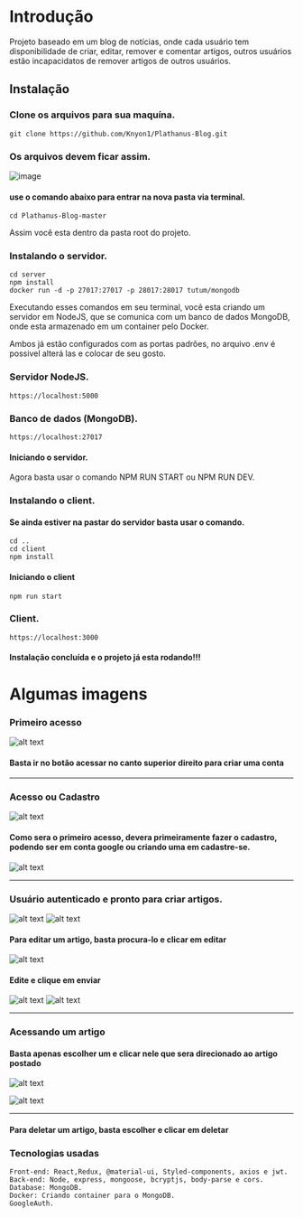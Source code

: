 # Introdução

Projeto baseado em um blog de notícias, onde cada usuário tem disponibilidade de criar, editar, remover e comentar artigos, outros usuários estão incapacidatos de remover artigos de outros usuários.

## Instalação

### Clone os arquivos para sua maquína.
    git clone https://github.com/Knyon1/Plathanus-Blog.git
    
### Os arquivos devem ficar assim.
![image](https://user-images.githubusercontent.com/71739468/131248162-ae996da9-48ab-4f9e-92ac-8ab13951de83.png)

#### use o comando abaixo para entrar na nova pasta via terminal.
    cd Plathanus-Blog-master

Assim você esta dentro da pasta root do projeto.

### Instalando o servidor.
    cd server
    npm install
    docker run -d -p 27017:27017 -p 28017:28017 tutum/mongodb
    
Executando esses comandos em seu terminal, você esta criando um servidor em NodeJS, que se comunica com um banco de dados MongoDB, onde esta armazenado em um container pelo Docker.

Ambos já estão configurados com as portas padrões, no arquivo .env é possivel alterá las e colocar de seu gosto.

### Servidor NodeJS.
    https://localhost:5000
    
### Banco de dados (MongoDB).
    https://localhost:27017

#### Iniciando o servidor.

Agora basta usar o comando NPM RUN START ou NPM RUN DEV.

### Instalando o client.

#### Se ainda estiver na pastar do servidor basta usar o comando.
    cd ..
    cd client
    npm install

#### Iniciando o client
    npm run start
    
  
### Client.
    https://localhost:3000



#### Instalação concluída e o projeto já esta rodando!!!


# Algumas imagens


### Primeiro acesso

![alt text](https://i.imgur.com/bmkxJ9V.png)

#### Basta ir no botão acessar no canto superior direito para criar uma conta
______________________________________________________________________________________________________

### Acesso ou Cadastro

![alt text](https://i.imgur.com/AMLWgJx.png)

#### Como sera o primeiro acesso, devera primeiramente fazer o cadastro, podendo ser em conta google ou criando uma em cadastre-se.

![alt text](https://i.imgur.com/Bc71BDD.png)
______________________________________________________________________________________________________

### Usuário autenticado e pronto para criar artigos.

![alt text](https://i.imgur.com/kgsXKEY.png)
![alt text](https://i.imgur.com/qifChDk.png)
#### Para editar um artigo, basta procura-lo e clicar em editar 

![alt text](https://i.imgur.com/GePQqJn.png)
#### Edite e clique em enviar

![alt text](https://i.imgur.com/o0RgfLh.png)
![alt text](https://i.imgur.com/g6Pslw5.png)

______________________________________________________________________________________________________

### Acessando um artigo
#### Basta apenas escolher um e clicar nele que sera direcionado ao artigo postado

![alt text](https://i.imgur.com/xtTe9Tk.png)


![alt text](https://i.imgur.com/Zlvyhco.png)

______________________________________________________________________________________________________

#### Para deletar um artigo, basta escolher e clicar em deletar


### Tecnologias usadas
    Front-end: React,Redux, @material-ui, Styled-components, axios e jwt.
    Back-end: Node, express, mongoose, bcryptjs, body-parse e cors.
    Database: MongoDB.
    Docker: Criando container para o MongoDB.
    GoogleAuth.
    


